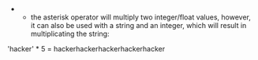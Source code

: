 

* - the asterisk operator will multiply two integer/float values, however, it can also be used with a string and an integer, which will result in multiplicating the string: 

'hacker' * 5 = hackerhackerhackerhackerhacker



